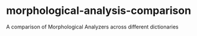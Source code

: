 # morphological-analysis-comparison
A comparison of Morphological Analyzers across different dictionaries

